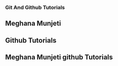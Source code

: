 ### Git And Github Tutorials

## Meghana Munjeti

## Github Tutorials

## Meghana Munjeti github Tutorials
